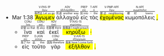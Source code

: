 - Mar 1:38  <RUBY><ruby><ruby><mark class='verb'>Ἄγωμεν</mark><rt>我們去 Let us go</rt></ruby><rt><a href='https://bible.fhl.net/new/s.php?N=0&k=00071&m='>ἄγω</a></rt></ruby><rt>V-PAS-1P</rt></RUBY>  <RUBY><ruby><ruby>ἀλλαχοῦ<rt>別處 another way</rt></ruby><rt><a href='https://bible.fhl.net/new/s.php?N=0&k=00237&m='>ἀλλαχόθεν</a></rt></ruby><rt>ADV</rt></RUBY>  <RUBY><ruby><ruby>εἰς<rt>到 into</rt></ruby><rt><a href='https://bible.fhl.net/new/s.php?N=0&k=01519&m='>εἰς</a></rt></ruby><rt>PREP</rt></RUBY>  <RUBY><ruby><ruby>τὰς<rt>- the</rt></ruby><rt><a href='https://bible.fhl.net/new/s.php?N=0&k=03588&m='>ὀ</a></rt></ruby><rt>T-APF</rt></RUBY>  <RUBY><ruby><ruby><mark class='ptc'>ἐχομένας</mark><rt>鄰近 neighboring</rt></ruby><rt><a href='https://bible.fhl.net/new/s.php?N=0&k=02192&m='>ἔχω</a></rt></ruby><rt>V-PMP-APF</rt></RUBY>  <RUBY><ruby><ruby>κωμοπόλεις<rt>鄉村 towns</rt></ruby><rt><a href='https://bible.fhl.net/new/s.php?N=0&k=02969&m='>κωμόπολις</a></rt></ruby><rt>N-APF</rt></RUBY> <mark class='punctuation'>,</mark>  
	- <RUBY><ruby><ruby>ἵνα<rt>好使 so that</rt></ruby><rt><a href='https://bible.fhl.net/new/s.php?N=0&k=02443&m='>ἵνα</a></rt></ruby><rt>CONJ</rt></RUBY>  <RUBY><ruby><ruby>καὶ<rt>也 also</rt></ruby><rt><a href='https://bible.fhl.net/new/s.php?N=0&k=02532&m='>καί</a></rt></ruby><rt>CONJ</rt></RUBY>  <RUBY><ruby><ruby>ἐκεῖ<rt>在那裡 there</rt></ruby><rt><a href='https://bible.fhl.net/new/s.php?N=0&k=01563&m='>ἐκεῖ</a></rt></ruby><rt>ADV</rt></RUBY>  <RUBY><ruby><ruby><mark class='verb'>κηρύξω</mark><rt>我傳道 I might preach</rt></ruby><rt><a href='https://bible.fhl.net/new/s.php?N=0&k=02784&m='>κηρύσσω</a></rt></ruby><rt>V-AAS-1S</rt></RUBY> <mark class='punctuation'>·</mark>  
	- <RUBY><ruby><ruby>εἰς<rt>為了 for</rt></ruby><rt><a href='https://bible.fhl.net/new/s.php?N=0&k=01519&m='>εἰς</a></rt></ruby><rt>PREP</rt></RUBY>  <RUBY><ruby><ruby>τοῦτο<rt>此 this</rt></ruby><rt><a href='https://bible.fhl.net/new/s.php?N=0&k=03778&m='>οὗτος</a></rt></ruby><rt>D-ASN</rt></RUBY>  <RUBY><ruby><ruby>γὰρ<rt>因為 therefore</rt></ruby><rt><a href='https://bible.fhl.net/new/s.php?N=0&k=01063&m='>γάρ</a></rt></ruby><rt>CONJ</rt></RUBY>  <RUBY><ruby><ruby><mark class='verb'>ἐξῆλθον</mark><rt>我來 have I come forth</rt></ruby><rt><a href='https://bible.fhl.net/new/s.php?N=0&k=01831&m='>ἐξέρχομαι</a></rt></ruby><rt>V-AAI-1S</rt></RUBY> <mark class='punctuation'>.</mark><mark class='paragraph'></mark> 